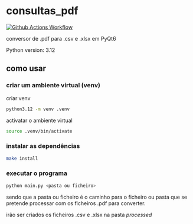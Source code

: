# consultas_pdf

[![Github Actions Workflow](https://github.com/DiogoCarapito/python_project_template/actions/workflows/main.yaml/badge.svg)](https://github.com/DiogoCarapito/python_project_template/actions/workflows/main.yaml)

conversor de .pdf para .csv e .xlsx em PyQt6

Python version: 3.12

## como usar
### criar um ambiente virtual (venv)

criar venv

```bash
python3.12 -m venv .venv
```

activatar o ambiente virtual

```bash
source .venv/bin/activate
```

### instalar as dependências

```bash
make install
```

### executar o programa

```bash
python main.py <pasta ou ficheiro>
```

sendo que a pasta ou ficheiro é o caminho para o ficheiro ou pasta que se pretende processar com os ficheiros .pdf para converter.

irão ser criados os ficheiros .csv e .xlsx na pasta *processed*